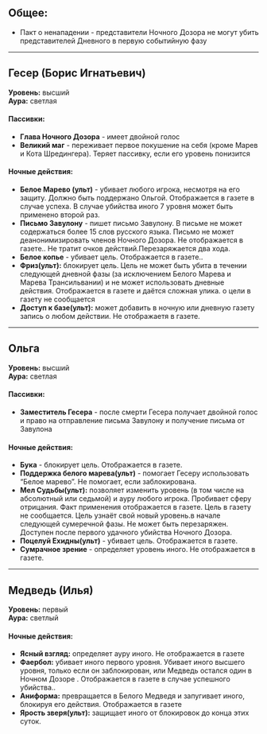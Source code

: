 ﻿## Общее: 
* Пакт о ненападении - представители Ночного Дозора не могут убить представителей Дневного в первую событийную фазу  

---
## Гесер (Борис Игнатьевич)
**Уровень:** высший  
**Аура:** светлая
#### Пассивки:
* **Глава Ночного Дозора** - имеет двойной голос
* **Великий маг** - переживает первое покушение на себя (кроме Марев и Кота Шредингера). Теряет пассивку, если его уровень понизится

#### Ночные действия:
* **Белое Марево (ульт)** - убивает любого игрока, несмотря на его защиту. Должно быть поддержано Ольгой. Отображается в газете в случае успеха. В случае убийства иного 7 уровня может быть применено второй раз.
* **Письмо Завулону** - пишет письмо Завулону. В письме не может содержаться более 15 слов русского языка. Письмо не может деанонимизировать членов Ночного Дозора. Не отображается в газете.. Не тратит очков действий.Перезаряжается два хода.
* **Белое копье** - убивает цель. Отображается в газете..
* **Фриз(ульт):** блокирует цель. Цель не может быть убита в течении следующей дневной фазы (за исключением Белого Марева и Марева Трансильвании) и не может использовать дневные действия. Отображается в газете и даётся сложная улика. о цели в газету не сообщается
* **Доступ к базе(ульт):** может добавить в ночную или дневную газету запись о любом действии. Не отображаетя в газете.
---
## Ольга
**Уровень:** высший  
**Аура:** светлая
#### Пассивки:
* **Заместитель Гесера** - после смерти Гесера получает двойной голос и право на отправление письма Завулону и получение письма от Завулона

#### Ночные действия:
* **Бука** - блокирует цель. Отображается в газете.
* **Поддержка белого марева(ульт)** - помогает Гесеру использовать “Белое марево”. Не помогает, если заблокирована. 
* **Мел Судьбы(ульт):** позволяет изменить уровень (в том числе на абсолютный или седьмой) и ауру любого игрока. Пробивает сферу отрицания.  Факт применения отображается в газете. Цель в газету не сообщается. Цель узнаёт свой новый уровень.в начале следующей сумеречной фазы. Не может быть перезаряжен. Доступен после первого удачного убийства Ночного Дозора.
* **Поцелуй Ехидны(ульт)** - убивает цель. Отображается в газете.
* **Сумрачное зрение** - определяет уровень иного. Не отображается в газете.
---
## Медведь (Илья)
**Уровень:** первый  
**Аура:** светлый             
#### Ночные действия:
* **Ясный взгляд:** определяет ауру иного. Не отображается в газете
* **Фаербол:** убивает иного первого уровня. Убивает иного высшего уровня, только если он заблокирован, или Медведь остался один в Ночном Дозоре . Отображается в газете в случае успешного убийства..
* **Аниформа:** превращается в Белого Медведя и запугивает иного, блокируя его действия. Отображается в газете
* **Ярость зверя(ульт):** защищает иного от блокировок до конца этих суток.


